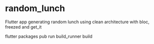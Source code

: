 # random_lunch

Flutter app generating random lunch
using clean architecture with bloc, freezed and get_it

flutter packages pub run build_runner build
